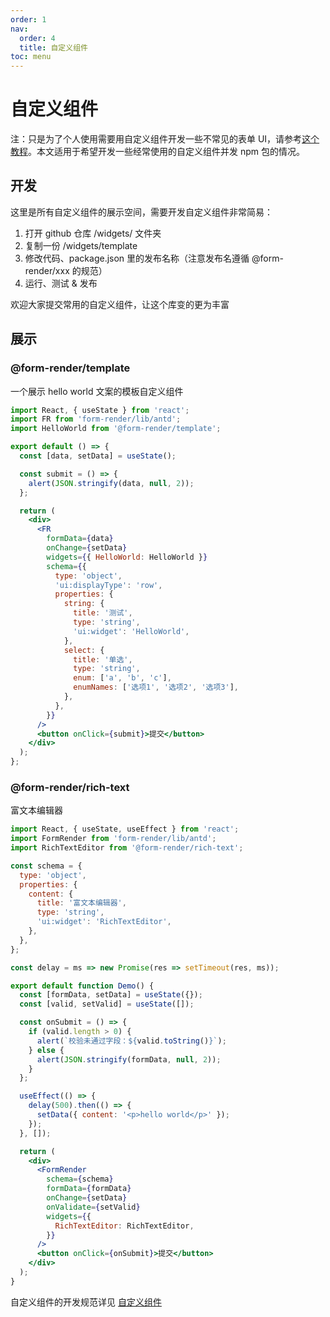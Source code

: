 ```yaml
---
order: 1
nav:
  order: 4
  title: 自定义组件
toc: menu
---
```


# 自定义组件

注：只是为了个人使用需要用自定义组件开发一些不常见的表单 UI，请参考[这个教程](/docs/guide/advanced/widget.md)。本文适用于希望开发一些经常使用的自定义组件并发 npm 包的情况。

## 开发

这里是所有自定义组件的展示空间，需要开发自定义组件非常简易：

1. 打开 github 仓库 /widgets/ 文件夹
2. 复制一份 /widgets/template
3. 修改代码、package.json 里的发布名称（注意发布名遵循 @form-render/xxx 的规范）
4. 运行、测试 & 发布

欢迎大家提交常用的自定义组件，让这个库变的更为丰富

## 展示

### @form-render/template

一个展示 hello world 文案的模板自定义组件

```jsx
import React, { useState } from 'react';
import FR from 'form-render/lib/antd';
import HelloWorld from '@form-render/template';

export default () => {
  const [data, setData] = useState();

  const submit = () => {
    alert(JSON.stringify(data, null, 2));
  };

  return (
    <div>
      <FR
        formData={data}
        onChange={setData}
        widgets={{ HelloWorld: HelloWorld }}
        schema={{
          type: 'object',
          'ui:displayType': 'row',
          properties: {
            string: {
              title: '测试',
              type: 'string',
              'ui:widget': 'HelloWorld',
            },
            select: {
              title: '单选',
              type: 'string',
              enum: ['a', 'b', 'c'],
              enumNames: ['选项1', '选项2', '选项3'],
            },
          },
        }}
      />
      <button onClick={submit}>提交</button>
    </div>
  );
};
```

<!-- ### @form-render/async-options

下拉搜索框，搜索的选项从服务端获取 -->

### @form-render/rich-text

富文本编辑器

```jsx
import React, { useState, useEffect } from 'react';
import FormRender from 'form-render/lib/antd';
import RichTextEditor from '@form-render/rich-text';

const schema = {
  type: 'object',
  properties: {
    content: {
      title: '富文本编辑器',
      type: 'string',
      'ui:widget': 'RichTextEditor',
    },
  },
};

const delay = ms => new Promise(res => setTimeout(res, ms));

export default function Demo() {
  const [formData, setData] = useState({});
  const [valid, setValid] = useState([]);

  const onSubmit = () => {
    if (valid.length > 0) {
      alert(`校验未通过字段：${valid.toString()}`);
    } else {
      alert(JSON.stringify(formData, null, 2));
    }
  };

  useEffect(() => {
    delay(500).then(() => {
      setData({ content: '<p>hello world</p>' });
    });
  }, []);

  return (
    <div>
      <FormRender
        schema={schema}
        formData={formData}
        onChange={setData}
        onValidate={setValid}
        widgets={{
          RichTextEditor: RichTextEditor,
        }}
      />
      <button onClick={onSubmit}>提交</button>
    </div>
  );
}
```

自定义组件的开发规范详见 [自定义组件](/docs/guide/advanced/widget.md)
